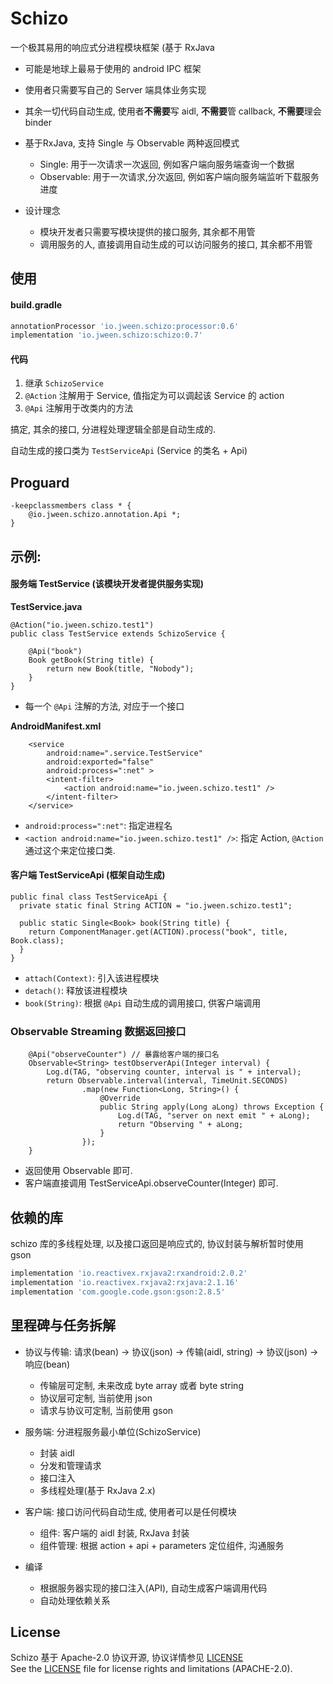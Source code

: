# Schizo

一个极其易用的响应式分进程模块框架 (基于 RxJava

+ 可能是地球上最易于使用的 android IPC 框架
+ 使用者只需要写自己的 Server 端具体业务实现
+ 其余一切代码自动生成, 使用者**不需要**写 aidl, **不需要**管 callback, **不需要**理会 binder
+ 基于RxJava, 支持 Single 与 Observable 两种返回模式
    + Single: 用于一次请求一次返回, 例如客户端向服务端查询一个数据
    + Observable: 用于一次请求,分次返回, 例如客户端向服务端监听下载服务进度

+ 设计理念
    + 模块开发者只需要写模块提供的接口服务, 其余都不用管
    + 调用服务的人, 直接调用自动生成的可以访问服务的接口, 其余都不用管

## 使用

#### build.gradle

````groovy
annotationProcessor 'io.jween.schizo:processor:0.6'
implementation 'io.jween.schizo:schizo:0.7'
````

#### 代码

1. 继承 `SchizoService`
2. `@Action` 注解用于 Service, 值指定为可以调起该 Service 的 action
3. `@Api` 注解用于改类内的方法

搞定, 其余的接口, 分进程处理逻辑全部是自动生成的.

自动生成的接口类为 `TestServiceApi` (Service 的类名 + Api)

## Proguard

````
-keepclassmembers class * {
    @io.jween.schizo.annotation.Api *;
}
````


## 示例: 

#### 服务端 TestService (该模块开发者提供服务实现)

**TestService.java**

````
@Action("io.jween.schizo.test1")
public class TestService extends SchizoService {

    @Api("book")
    Book getBook(String title) {
        return new Book(title, "Nobody");
    }
}
````

* 每一个 `@Api` 注解的方法, 对应于一个接口

**AndroidManifest.xml**

````
    <service
        android:name=".service.TestService"
        android:exported="false"
        android:process=":net" >
        <intent-filter>
            <action android:name="io.jween.schizo.test1" />
        </intent-filter>
    </service>
````

* `android:process=":net"`: 指定进程名
* `<action android:name="io.jween.schizo.test1" />`: 指定 Action, `@Action` 通过这个来定位接口类.

#### 客户端 TestServiceApi (框架自动生成)

````
public final class TestServiceApi {
  private static final String ACTION = "io.jween.schizo.test1";

  public static Single<Book> book(String title) {
    return ComponentManager.get(ACTION).process("book", title, Book.class);
  }
}
````

* `attach(Context)`: 引入该进程模块
* `detach()`: 释放该进程模块
* `book(String)`: 根据 `@Api` 自动生成的调用接口, 供客户端调用


### Observable Streaming 数据返回接口

````
    @Api("observeCounter") // 暴露给客户端的接口名
    Observable<String> testObserverApi(Integer interval) {
        Log.d(TAG, "observing counter, interval is " + interval);
        return Observable.interval(interval, TimeUnit.SECONDS)
                .map(new Function<Long, String>() {
                    @Override
                    public String apply(Long aLong) throws Exception {
                        Log.d(TAG, "server on next emit " + aLong);
                        return "Observing " + aLong;
                    }
                });
    }
````

* 返回使用 Observable<YourReturnType> 即可.
* 客户端直接调用 TestServiceApi.observeCounter(Integer) 即可.

## 依赖的库

schizo 库的多线程处理, 以及接口返回是响应式的, 协议封装与解析暂时使用 gson

````groovy
implementation 'io.reactivex.rxjava2:rxandroid:2.0.2'
implementation 'io.reactivex.rxjava2:rxjava:2.1.16'
implementation 'com.google.code.gson:gson:2.8.5'
````
    
## 里程碑与任务拆解

+ 协议与传输: 请求(bean) -> 协议(json) -> 传输(aidl, string) -> 协议(json) -> 响应(bean)
    + 传输层可定制, 未来改成 byte array 或者 byte string
    + 协议层可定制, 当前使用 json
    + 请求与协议可定制, 当前使用 gson
+ 服务端: 分进程服务最小单位(SchizoService)
    + 封装 aidl
    + 分发和管理请求
    + 接口注入
    + 多线程处理(基于 RxJava 2.x)
+ 客户端: 接口访问代码自动生成, 使用者可以是任何模块
    + 组件: 客户端的 aidl 封装, RxJava 封装
    + 组件管理: 根据 action + api + parameters 定位组件, 沟通服务

+ 编译
    + 根据服务器实现的接口注入(API), 自动生成客户端调用代码
    + 自动处理依赖关系


## License

Schizo 基于 Apache-2.0 协议开源, 协议详情参见 [LICENSE](LICENSE.md)     
See the [LICENSE](LICENSE.md) file for license rights and limitations (APACHE-2.0).   
